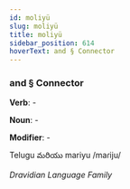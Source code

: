 ```yaml
---
id: moliyü
slug: moliyü
title: moliyü
sidebar_position: 614
hoverText: and § Connector
---
```


### and § Connector

**Verb**: -

**Noun**: -

**Modifier**: -

Telugu మరియు mariyu /maɾiju/

*Dravidian Language Family*